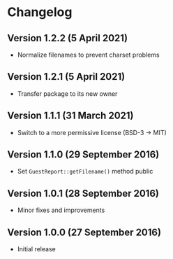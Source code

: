# Changelog

## Version 1.2.2 (5 April 2021)

-   Normalize filenames to prevent charset problems

## Version 1.2.1 (5 April 2021)

-   Transfer package to its new owner

## Version 1.1.1 (31 March 2021)

-   Switch to a more permissive license (BSD-3 -> MIT)

## Version 1.1.0 (29 September 2016)

-   Set `GuestReport::getFilename()` method public

## Version 1.0.1 (28 September 2016)

-   Minor fixes and improvements

## Version 1.0.0 (27 September 2016)

-   Initial release
